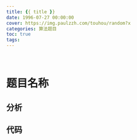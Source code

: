 ```yaml
---
title: {{ title }}
date: 1996-07-27 00:00:00
cover: https://img.paulzzh.com/touhou/random?x
categories: 算法题目
toc: true
tags: 
---
```


<br/>

<!--more-->

# 题目名称



## 分析



## 代码

```java

```

